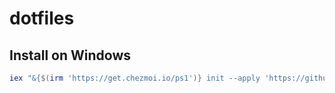 # dotfiles

## Install on Windows

```powershell
iex "&{$(irm 'https://get.chezmoi.io/ps1')} init --apply 'https://github.com/NickSeagull/dotfiles.git'"
```
```
```
